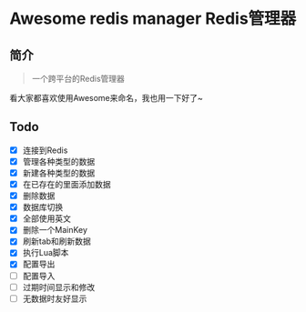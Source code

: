 # Awesome redis manager Redis管理器

## 简介

> 一个跨平台的Redis管理器

看大家都喜欢使用Awesome来命名，我也用一下好了~


## Todo

- [x] 连接到Redis
- [x] 管理各种类型的数据
- [x] 新建各种类型的数据
- [x] 在已存在的里面添加数据
- [x] 删除数据
- [x] 数据库切换
- [x] 全部使用英文
- [x] 删除一个MainKey
- [x] 刷新tab和刷新数据
- [x] 执行Lua脚本
- [x] 配置导出
- [ ] 配置导入
- [ ] 过期时间显示和修改
- [ ] 无数据时友好显示
